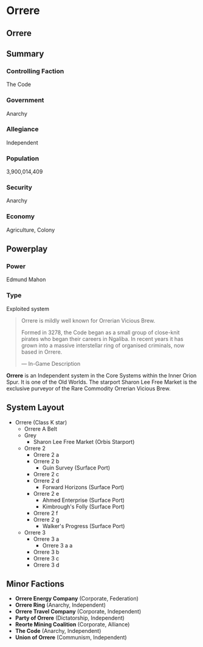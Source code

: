 # Orrere
## Orrere

		

## Summary

### Controlling Faction

The Code

### Government

Anarchy

### Allegiance

Independent

### Population

3,900,014,409

### Security

Anarchy

### Economy

Agriculture, Colony

## Powerplay

### Power

Edmund Mahon

### Type

Exploited system

> 
> 
> Orrere is mildly well known for Orrerian Vicious Brew.
> 
> Formed in 3278, the Code began as a small group of close-knit pirates who began their careers in Ngaliba. In recent years it has grown into a massive interstellar ring of organised criminals, now based in Orrere.
> 
> 
> — In-Game Description
> 

**Orrere** is an Independent system in the Core Systems within the Inner Orion Spur. It is one of the Old Worlds. The starport Sharon Lee Free Market is the exclusive purveyor of the Rare Commodity Orrerian Vicious Brew.

## System Layout

- Orrere (Class K star)
    - Orrere A Belt
    - Grey
        - Sharon Lee Free Market (Orbis Starport)
    - Orrere 2
        - Orrere 2 a
        - Orrere 2 b
            - Guin Survey (Surface Port)
        - Orrere 2 c
        - Orrere 2 d
            - Forward Horizons (Surface Port)
        - Orrere 2 e
            - Ahmed Enterprise (Surface Port)
            - Kimbrough's Folly (Surface Port)
        - Orrere 2 f
        - Orrere 2 g
            - Walker's Progress (Surface Port)
    - Orrere 3
        - Orrere 3 a
            - Orrere 3 a a
        - Orrere 3 b
        - Orrere 3 c
        - Orrere 3 d

## Minor Factions

- **Orrere Energy Company** (Corporate, Federation)
- **Orrere Ring** (Anarchy, Independent)
- **Orrere Travel Company** (Corporate, Independent)
- **Party of Orrere** (Dictatorship, Independent)
- **Reorte Mining Coalition** (Corporate, Alliance)
- **The Code** (Anarchy, Independent)
- **Union of Orrere** (Communism, Independent)